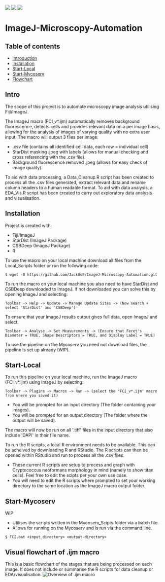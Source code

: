 ![](https://img.shields.io/badge/Automation-Fiji_ImageJ-blue) ![](https://img.shields.io/badge/Stable_Local_build-v1.3-green) ![](https://img.shields.io/badge/Stable_Mycoserv_build-WIP-orange)
# ImageJ-Microscopy-Automation
## Table of contents
* [Introduction](#Intro)
* [Installation](#Installation)
* [Start-Local](#Start-Local)
* [Start-Mycoserv](#Start-Mycoserv)
* [Flowchart](#visual-flowchart-of-ijm-macro)

## Intro
The scope of this project is to automate microscopy image analysis utilising Fiji/ImageJ.

The ImageJ macro (FCI_v*.ijm) automatically removes background fluorescence, detects cells and provides relevant data on a per image basis, allowing for the analysis of images of varying quality with no extra user input. The macro will output 3 files per image:
* .csv file (contains all identified cell data, each row = individual cell).
* StarDist masking .jpeg with labels (allows for manual checking and cross referencing with the .csv file).
* Background fluorescence removed .jpeg (allows for easy check of image quality).

To aid with data processing, a Data_Cleanup.R script has been created to process all the .csv files generated, extract relevant data and rename column headers to a human readable format. To aid with data analysis, a EDA_Vis.R script has been created to carry out exploratory data analysis and visualisation.

## Installation
Project is created with:
* Fiji/ImageJ
* StarDist (ImageJ Package)
* CSBDeep (ImageJ Package)
* R

To use the macro on your local machine download all files from the Local_Scripts folder or run the following code:
```
$ wget -O https://github.com/JackUoE/ImageJ-Microscopy-Automation.git
```
To run the macro on your local machine you also need to have StarDist and CSBDeep downloaded to ImageJ. If not downloaded you can solve this by opening ImageJ and selecting:
```
Toolbar -> Help -> Update -> Manage Update Sites -> (Now search + select 'StarDist' and 'CSBDeep')
```
To ensure that your ImageJ results output gives full data, open ImageJ and select:
```
Toolbar -> Analyse -> Set Measurements -> (Ensure that Feret's Diameter = TRUE, Shape Descriptors = TRUE, and Display Label = TRUE)
```
To use the pipeline on the Mycoserv you need not download files, the pipeline is set up already (WIP).

## Start-Local
To run this pipeline on your local machine, run the ImageJ macro (FCI_v*.ijm) using ImageJ by selecting:
```
Toolbar -> Plugins -> Macros -> Run -> (select the 'FCI_v*.ijm' macro from where you saved it)
```
* You will be prompted for an input directory (The folder containing your images).
* You will be prompted for an output directory (The folder where the output will be saved).

The macro will now be run on all '.tiff' files in the input directory that also include 'DAPI' in their file name.

To run the R scripts, a local R environment needs to be available. This can be acheived by downloading R and RStudio. The R scripts can then be opened within RStudio and run to process all the .csv files.
* These current R scripts are setup to process and graph with Cryptococcus neoformans morphology in mind (namely to show titan cells). Feel free to edit the scipts per your own use case.
* You will need to edit the R scripts where prompted to set your working directory to the same location as the ImageJ macro output folder.

## Start-Mycoserv
WIP

* Utilises the scripts written in the Mycoserv_Scipts folder via a batch file.
* Allows for running on the Mycoserv and is run via the command line.

```
$ FCI.bat <input_directory> <output-directory>

```

## Visual flowchart of .ijm macro


This is a basic flowchart of the stages that are being processed on each image. It does not include or summarise the R scripts for data cleanup or EDA/visualisation.
![Overview of .ijm macro](https://github.com/JackUoE/ImageJ-Microscopy-Automation/blob/main/image.jpg?raw=true)
